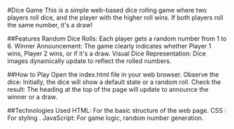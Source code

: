 #Dice Game
This is a simple web-based dice rolling game where two players roll dice, and the player with the higher roll wins. If both players roll the same number, it's a draw!

##Features
Random Dice Rolls: Each player gets a random number from 1 to 6.
Winner Announcement: The game clearly indicates whether Player 1 wins, Player 2 wins, or if it's a draw.
Visual Dice Representation: Dice images dynamically update to reflect the rolled numbers.

##How to Play
Open the index.html file in your web browser.
Observe the dice: Initially, the dice will show a default state or a random roll.
Check the result: The heading at the top of the page will update to announce the winner or a draw.

##Technologies Used
HTML: For the basic structure of the web page.
CSS : For styling .
JavaScript: For game logic, random number generation.
